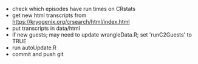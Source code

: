 * check which episodes have run times on CRstats
* get new html transcripts from https://kryogenix.org/crsearch/html/index.html
* put transcripts in data/html
* if new guests; may need to update wrangleData.R; set 'runC2Guests' to TRUE
* run autoUpdate.R
* commit and push git